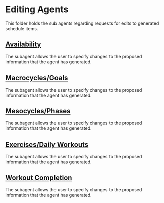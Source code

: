# Editing Agents

This folder holds the sub agents regarding requests for edits to generated schedule items. 

## [Availability](availability/)

The subagent allows the user to specify changes to the proposed information that the agent has generated.

## [Macrocycles/Goals](macrocycles/)

The subagent allows the user to specify changes to the proposed information that the agent has generated.

## [Mesocycles/Phases](mesocycles/)

The subagent allows the user to specify changes to the proposed information that the agent has generated.

## [Exercises/Daily Workouts](workout_schedule/)

The subagent allows the user to specify changes to the proposed information that the agent has generated.

## [Workout Completion](workout_completion/)

The subagent allows the user to specify changes to the proposed information that the agent has generated.